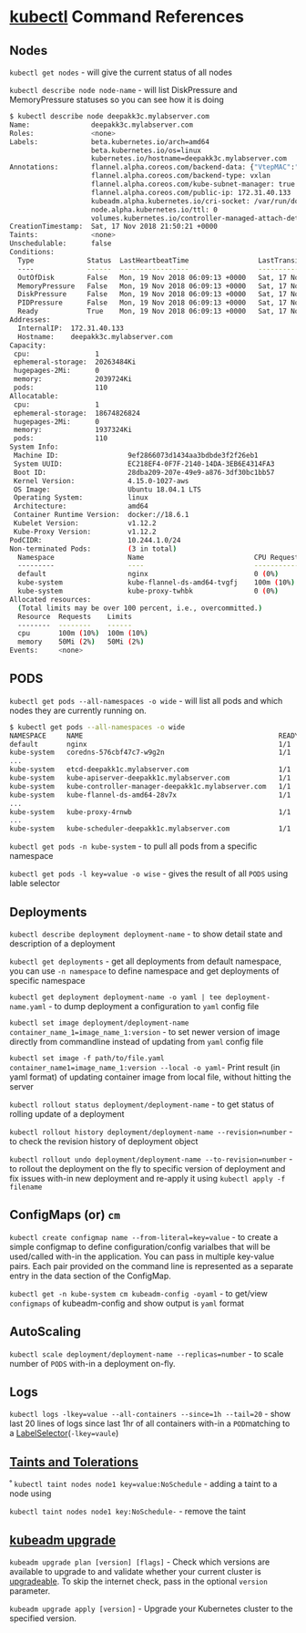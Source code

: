 

# [kubectl](https://kubernetes.io/docs/reference/kubectl/overview/) Command References

## Nodes

`kubectl get nodes` - will give the current status of all nodes

`kubectl describe node node-name` - will list DiskPressure and MemoryPressure statuses so you can see how it is doing

```bash
$ kubectl describe node deepakk3c.mylabserver.com
Name:               deepakk3c.mylabserver.com
Roles:              <none>
Labels:             beta.kubernetes.io/arch=amd64
                    beta.kubernetes.io/os=linux
                    kubernetes.io/hostname=deepakk3c.mylabserver.com
Annotations:        flannel.alpha.coreos.com/backend-data: {"VtepMAC":"36:b3:04:3f:9a:71"}
                    flannel.alpha.coreos.com/backend-type: vxlan
                    flannel.alpha.coreos.com/kube-subnet-manager: true
                    flannel.alpha.coreos.com/public-ip: 172.31.40.133
                    kubeadm.alpha.kubernetes.io/cri-socket: /var/run/dockershim.sock
                    node.alpha.kubernetes.io/ttl: 0
                    volumes.kubernetes.io/controller-managed-attach-detach: true
CreationTimestamp:  Sat, 17 Nov 2018 21:50:21 +0000
Taints:             <none>
Unschedulable:      false
Conditions:
  Type             Status  LastHeartbeatTime                 LastTransitionTime                Reason                       Message
  ----             ------  -----------------                 ------------------                ------                       -------
  OutOfDisk        False   Mon, 19 Nov 2018 06:09:13 +0000   Sat, 17 Nov 2018 21:50:21 +0000   KubeletHasSufficientDisk     kubelet has sufficient disk space available
  MemoryPressure   False   Mon, 19 Nov 2018 06:09:13 +0000   Sat, 17 Nov 2018 21:50:21 +0000   KubeletHasSufficientMemory   kubelet has sufficient memory available
  DiskPressure     False   Mon, 19 Nov 2018 06:09:13 +0000   Sat, 17 Nov 2018 21:50:21 +0000   KubeletHasNoDiskPressure     kubelet has no disk pressure
  PIDPressure      False   Mon, 19 Nov 2018 06:09:13 +0000   Sat, 17 Nov 2018 21:50:21 +0000   KubeletHasSufficientPID      kubelet has sufficient PID available
  Ready            True    Mon, 19 Nov 2018 06:09:13 +0000   Sat, 17 Nov 2018 21:50:31 +0000   KubeletReady                 kubelet is posting ready status. AppArmor enabled
Addresses:
  InternalIP:  172.31.40.133
  Hostname:    deepakk3c.mylabserver.com
Capacity:
 cpu:                1
 ephemeral-storage:  20263484Ki
 hugepages-2Mi:      0
 memory:             2039724Ki
 pods:               110
Allocatable:
 cpu:                1
 ephemeral-storage:  18674826824
 hugepages-2Mi:      0
 memory:             1937324Ki
 pods:               110
System Info:
 Machine ID:                 9ef2866073d1434aa3bdbde3f2f26eb1
 System UUID:                EC218EF4-0F7F-2140-14DA-3EB6E4314FA3
 Boot ID:                    28dba209-207e-49e9-a876-3df30bc1bb57
 Kernel Version:             4.15.0-1027-aws
 OS Image:                   Ubuntu 18.04.1 LTS
 Operating System:           linux
 Architecture:               amd64
 Container Runtime Version:  docker://18.6.1
 Kubelet Version:            v1.12.2
 Kube-Proxy Version:         v1.12.2
PodCIDR:                     10.244.1.0/24
Non-terminated Pods:         (3 in total)
  Namespace                  Name                           CPU Requests  CPU Limits  Memory Requests  Memory Limits
  ---------                  ----                           ------------  ----------  ---------------  -------------
  default                    nginx                          0 (0%)        0 (0%)      0 (0%)           0 (0%)
  kube-system                kube-flannel-ds-amd64-tvgfj    100m (10%)    100m (10%)  50Mi (2%)        50Mi (2%)
  kube-system                kube-proxy-twhbk               0 (0%)        0 (0%)      0 (0%)           0 (0%)
Allocated resources:
  (Total limits may be over 100 percent, i.e., overcommitted.)
  Resource  Requests    Limits
  --------  --------    ------
  cpu       100m (10%)  100m (10%)
  memory    50Mi (2%)   50Mi (2%)
Events:     <none>
```

## PODS

`kubectl get pods --all-namespaces -o wide` - will list all pods and which nodes they are currently running on.

```bash
$ kubectl get pods --all-namespaces -o wide
NAMESPACE     NAME                                                READY   STATUS    RESTARTS   AGE   IP              NODE                        NOMINATED NODE
default       nginx                                               1/1     Running   1          11h   10.244.1.3      deepakk3c.mylabserver.com   <none>
kube-system   coredns-576cbf47c7-w9g2n                            1/1     Running   2          32h   10.244.0.6      deepakk1c.mylabserver.com   <none>
...
kube-system   etcd-deepakk1c.mylabserver.com                      1/1     Running   2          32h   <master-api-server-ip>    deepakk1c.mylabserver.com   <none>
kube-system   kube-apiserver-deepakk1c.mylabserver.com            1/1     Running   2          32h   <master-api-server-ip>    deepakk1c.mylabserver.com   <none>
kube-system   kube-controller-manager-deepakk1c.mylabserver.com   1/1     Running   2          32h   <master-api-server-ip>    deepakk1c.mylabserver.com   <none>
kube-system   kube-flannel-ds-amd64-28v7x                         1/1     Running   2          32h   172.31.40.165   deepakk2c.mylabserver.com   <none>
...
kube-system   kube-proxy-4rnwb                                    1/1     Running   2          32h   172.31.40.165   deepakk2c.mylabserver.com   <none>
...
kube-system   kube-scheduler-deepakk1c.mylabserver.com            1/1     Running   2          32h   <master-api-server-ip>    deepakk1c.mylabserver.com   <none>
```

`kubectl get pods -n kube-system` - to pull all pods from a specific namespace

`kubectl get pods -l key=value -o wise` - gives the result of all `PODS` using lable selector

## Deployments

`kubectl describe deployment deployment-name` - to show detail state and description of a deployment

`kubectl get deployments` - get all deployments from default namespace, you can use `-n namespace` to define namespace and get deployments of specific namespace

`kubectl get deployment deployment-name -o yaml | tee deployment-name.yaml` - to dump deployment a configuration to `yaml` config file

`kubectl set image deployment/deployment-name container_name_1=image_name_1:version` - to set newer version of image directly from commandline instead of updating from `yaml` config file

`kubectl set image -f path/to/file.yaml container_name1=image_name_1:version --local -o yaml`- Print result (in yaml format) of updating container image from local file, without hitting the server

`kubectl rollout status deployment/deployment-name` - to get status of rolling update of a deployment

`kubectl rollout history deployment/deployment-name --revision=number` - to check the revision history of deployment object

`kubectl rollout undo deployment/deployment-name --to-revision=number` - to rollout the deployment on the fly to specific version of deployment and fix issues with-in new deployment and re-apply it using `kubectl apply -f filename`

## ConfigMaps (or) `cm`

`kubectl create configmap name --from-literal=key=value` - to create a simple configmap to define configuration/config varialbes that will be used/called with-in the application. You can pass in multiple key-value pairs. Each pair provided on the command line is represented as a separate entry in the data section of the ConfigMap.

`kubectl get -n kube-system cm kubeadm-config -oyaml` - to get/view `configmaps` of kubeadm-config and show output is `yaml` format

## AutoScaling

`kubectl scale deployment/deployment-name --replicas=number` - to scale number of `PODS` with-in a deployment on-fly.

## Logs

`kubectl logs -lkey=value --all-containers --since=1h --tail=20` - show last 20 lines of logs since last 1hr of all containers with-in a `POD`matching to a [LabelSelector](https://kubernetes.io/docs/concepts/overview/working-with-objects/labels/#label-selectors)(`-lkey=vaule`) 

## [Taints and Tolerations](https://kubernetes.io/docs/concepts/configuration/taint-and-toleration/)
˚
`kubectl taint nodes node1 key=value:NoSchedule` - adding a taint to a node using

`kubectl taint nodes node1 key:NoSchedule-` - remove the taint

## [kubeadm upgrade](https://kubernetes.io/docs/reference/setup-tools/kubeadm/kubeadm-upgrade/#cmd-experimental-control-plane)

`kubeadm upgrade plan [version] [flags]` - Check which versions are available to upgrade to and validate whether your current cluster is [upgradeable](https://kubernetes.io/docs/reference/setup-tools/kubeadm/kubeadm-upgrade/#synopsis). To skip the internet check, pass in the optional `version` parameter.

`kubeadm upgrade apply [version]` - Upgrade your Kubernetes cluster to the specified version.

